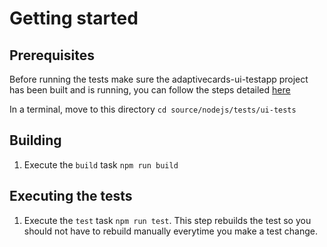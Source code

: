 # Getting started

## Prerequisites

Before running the tests make sure the adaptivecards-ui-testapp project has been built and is running, you can follow the steps detailed [here](../../adaptivecards-ui-testapp/README.md)

In a terminal, move to this directory `cd source/nodejs/tests/ui-tests`

## Building

1. Execute the `build` task `npm run build`

## Executing the tests

1. Execute the `test` task `npm run test`. This step rebuilds the test so you should not have to rebuild manually everytime you make a test change.